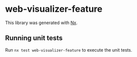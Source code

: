 # web-visualizer-feature

This library was generated with [Nx](https://nx.dev).

## Running unit tests

Run `nx test web-visualizer-feature` to execute the unit tests.
